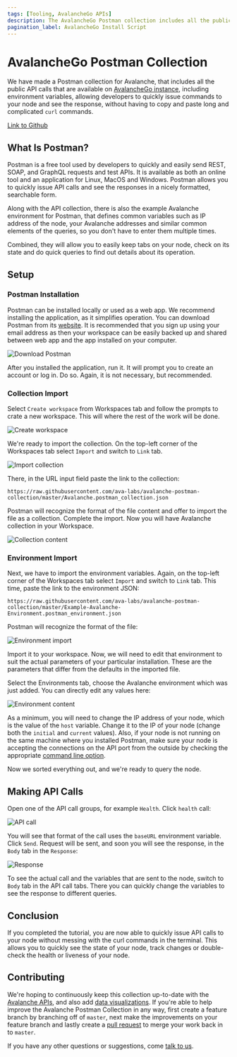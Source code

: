 ```yaml
---
tags: [Tooling, AvalancheGo APIs]
description: The AvalancheGo Postman collection includes all the public API calls that are available on AvalancheGo instance, allowing you to quickly issue commands to your node and see the response, without having to copy and paste long and complicated `curl` commands.
pagination_label: AvalancheGo Install Script
---
```


# AvalancheGo Postman Collection

We have made a Postman collection for Avalanche, that includes all the public
API calls that are available on [AvalancheGo
instance](https://github.com/ava-labs/avalanchego/releases/), including environment variables,
allowing developers to quickly issue commands to your node and see the response, without having to 
copy and paste long and complicated `curl` commands.

[Link to Github](https://github.com/ava-labs/avalanche-postman-collection/)

## What Is Postman?

Postman is a free tool used by developers to quickly and easily send REST, SOAP,
and GraphQL requests and test APIs. It is available as both an online tool and
an application for Linux, MacOS and Windows. Postman allows you to quickly issue
API calls and see the responses in a nicely formatted, searchable form.

Along with the API collection, there is also the example Avalanche environment
for Postman, that defines common variables such as IP address of the node, your
Avalanche addresses and similar common elements of the queries, so you don't
have to enter them multiple times.

Combined, they will allow you to easily keep tabs on your node, check on its
state and do quick queries to find out details about its operation.

## Setup

### Postman Installation

Postman can be installed locally or used as a web app. We recommend installing
the application, as it simplifies operation. You can download Postman from its
[website](https://www.postman.com/downloads/). It is recommended that you sign
up using your email address as then your workspace can be easily backed up and
shared between web app and the app installed on your computer.

![Download Postman](/img/postman/postman-1-download.png)

After you installed the application, run it. It will prompt you to create an
account or log in. Do so. Again, it is not necessary, but recommended.

### Collection Import

Select `Create workspace` from Workspaces tab and follow the prompts to crate a new
workspace. This will where the rest of the work will be done.

![Create workspace](/img/postman/postman-2-workspace.png)

We're ready to import the collection. On the top-left corner of the Workspaces tab
select `Import` and switch to `Link` tab.

![Import collection](/img/postman/postman-3-import.png)

There, in the URL input field paste the link to the collection:

```text
https://raw.githubusercontent.com/ava-labs/avalanche-postman-collection/master/Avalanche.postman_collection.json
```

Postman will recognize the format of the file content and offer to import the
file as a collection. Complete the import. Now you will have Avalanche
collection in your Workspace.

![Collection content](/img/postman/postman-4-collection.png)

### Environment Import

Next, we have to import the environment variables. Again, on the top-left corner of the Workspaces tab
select `Import` and switch to `Link` tab. This time, paste the link
to the environment JSON:

```text
https://raw.githubusercontent.com/ava-labs/avalanche-postman-collection/master/Example-Avalanche-Environment.postman_environment.json
```

Postman will recognize the format of the file:

![Environment import](/img/postman/postman-5-environment.png)

Import it to your workspace. Now, we will need to edit that environment to suit
the actual parameters of your particular installation. These are the parameters
that differ from the defaults in the imported file.

Select the Environments tab, choose the Avalanche environment which was just added. 
You can directly edit any values here:

![Environment content](/img/postman/postman-6-variables.png)

As a minimum, you will need to change the IP address of your node, which is the value of 
the `host` variable. Change it to the IP of your node (change both the `initial` and `current`
values). Also, if your node is not running on the same machine where you
installed Postman, make sure your node is accepting the connections on the API
port from the outside by checking the appropriate [command line
option](/nodes/configure/avalanchego-config-flags.md#http-server).

Now we sorted everything out, and we're ready to query the node.

## Making API Calls

Open one of the API call groups, for example `Health`. Click `health` call:

![API call](/img/postman/postman-7-making-calls.png)

You will see that format of the call uses the `baseURL` environment 
variable. Click `Send`. Request will be sent, and soon you will see
the response, in the `Body` tab in the `Response`:

![Response](/img/postman/postman-8-response.png)

To see the actual call and the variables that are sent to the node, switch to
`Body` tab in the API call tabs. There you can quickly change the variables to
see the response to different queries.

## Conclusion

If you completed the tutorial, you are now able to quickly issue API calls to
your node without messing with the curl commands in the terminal. This allows
you to quickly see the state of your node, track changes or double-check the
health or liveness of your node.

## Contributing

We're hoping to continuously keep this collection up-to-date with the [Avalanche
APIs](/reference), and also add [data
visualizations](https://learning.postman.com/docs/sending-requests/visualizer/#visualizing-response-data).
If you're able to help improve the Avalanche Postman Collection in any way,
first create a feature branch by branching off of `master`, next make the
improvements on your feature branch and lastly create a [pull
request](https://github.com/ava-labs/avalanche-docs/pulls) to merge your work
back in to `master`.

If you have any other questions or suggestions, come [talk to us](https://chat.avalabs.org/).
